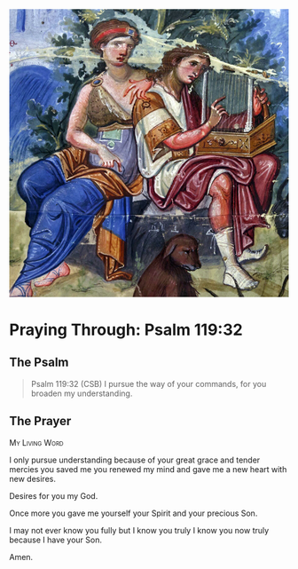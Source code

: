 <img class="intro-right" src="art-paris-psalter.jpg">

<style>
  li {list-style-type: none;}
  p + ul {
    margin-top: -18px;
}
</style>

# Praying Through: Psalm 119:32

## The Psalm

>Psalm 119:32 (CSB) I pursue the way of your commands, for you broaden my understanding. 

## The Prayer

<div style="font-variant: small-caps;">
My Living Word
</div>

I only pursue understanding
  because of your great grace
  and tender mercies
  you saved me
  you renewed my mind
  and gave me a new heart
  with new desires.

Desires for you
  my God.

Once more
  you gave me yourself
  your Spirit
  and your precious Son.

I may not ever know you fully
  but I know you truly
  I know you now truly
  because I have your Son.

Amen.
